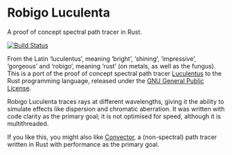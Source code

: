 Robigo Luculenta
================

A proof of concept spectral path tracer in Rust.

[![Build Status][ci-img]][ci]

From the Latin ‘luculentus’, meaning ‘bright’, ‘shining’, ‘impressive’,
‘gorgeous’ and ‘robigo’, meaning ‘rust’ (on metals, as well as the fungus).
This is a port of the proof of concept spectral path tracer
[Luculentus][luculentus] to the Rust programming language, released under
the [GNU General Public License][gplv3].

Robigo Luculenta traces rays at different wavelengths, giving it the ability
to simulate effects like dispersion and chromatic aberration. It was written
with code clarity as the primary goal; it is not optimised for speed, although
it is multithreaded.

If you like this, you might also like [Convector][convector], a (non-spectral)
path tracer written in Rust with performance as the primary goal.

[ci-img]:     https://travis-ci.org/ruuda/robigo-luculenta.svg
[ci]:         https://travis-ci.org/ruuda/robigo-luculenta
[luculentus]: https://github.com/ruuda/luculentus
[gplv3]:      https://www.gnu.org/licenses/gpl.html
[convector]:  https://github.com/ruuda/convector
